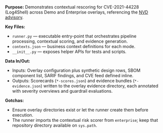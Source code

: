 **Purpose:** Demonstrates contextual rescoring for CVE-2021-44228 (Log4Shell) across Demo and Enterprise overlays, referencing the [NVD advisory](https://nvd.nist.gov/vuln/detail/CVE-2021-44228).

**Key Files:**
- `runner.py` — executable entry-point that orchestrates pipeline processing, contextual scoring, and evidence generation.
- `contexts.json` — business context definitions for each mode.
- `__init__.py` — exposes helper APIs for tests and scripts.

**Data In/Out:**
- Inputs: Overlay configuration plus synthetic design rows, SBOM component list, SARIF findings, and CVE feed defined inline.
- Outputs: Scorecards (`*-scores.json`) and evidence bundles (`*-evidence.json`) written to the overlay evidence directory, each annotated with severity overviews and guardrail evaluations.

**Gotchas:**
- Ensure overlay directories exist or let the runner create them before execution.
- The runner imports the contextual risk scorer from `enterprise`; keep that repository directory available on `sys.path`.
